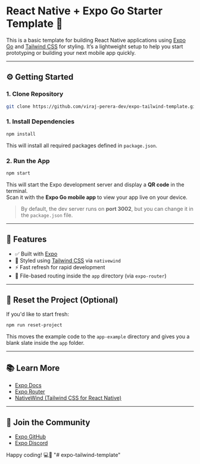 # React Native + Expo Go Starter Template 🚀

This is a basic template for building React Native applications using [Expo Go](https://expo.dev) and [Tailwind CSS](https://tailwindcss.com) for styling. It’s a lightweight setup to help you start prototyping or building your next mobile app quickly.

---

## ⚙️ Getting Started

### 1. Clone Repository

```bash
git clone https://github.com/viraj-perera-dev/expo-tailwind-template.git
```


### 1. Install Dependencies

```bash
npm install
```

This will install all required packages defined in `package.json`.

### 2. Run the App

```bash
npm start
```

This will start the Expo development server and display a **QR code** in the terminal.  
Scan it with the **Expo Go mobile app** to view your app live on your device.

> By default, the dev server runs on **port 3002**, but you can change it in the `package.json` file.

---

## 🧩 Features

- ✅ Built with [Expo](https://expo.dev)
- 🎨 Styled using [Tailwind CSS](https://tailwindcss.com) via `nativewind`
- ⚡ Fast refresh for rapid development
- 📁 File-based routing inside the `app` directory (via `expo-router`)

---

## 🧹 Reset the Project (Optional)

If you'd like to start fresh:

```bash
npm run reset-project
```

This moves the example code to the `app-example` directory and gives you a blank slate inside the `app` folder.

---

## 📚 Learn More

- [Expo Docs](https://docs.expo.dev/)
- [Expo Router](https://expo.github.io/router/docs)
- [NativeWind (Tailwind CSS for React Native)](https://www.nativewind.dev/)

---

## 🤝 Join the Community

- [Expo GitHub](https://github.com/expo/expo)
- [Expo Discord](https://chat.expo.dev)

Happy coding! 💻📱
"# expo-tailwind-template" 
